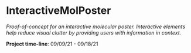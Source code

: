 # InteractiveMolPoster
<i>Proof-of-concept for an interactive molecular poster. Interactive elements help reduce visual clutter by providing users with information in context.</i>

<b>Project time-line</b>: 09/09/21 - 09/18/21
